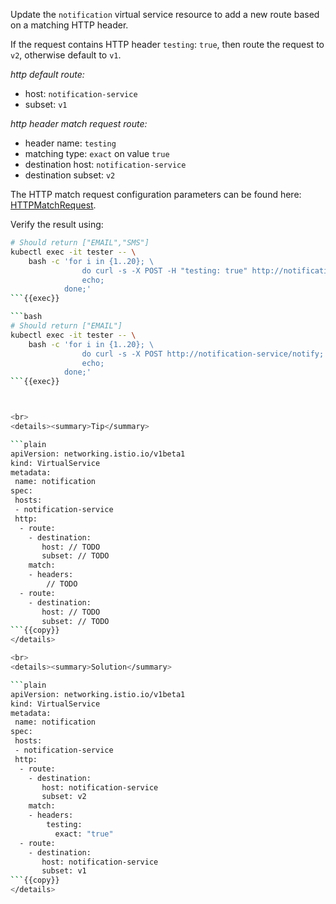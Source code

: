Update the `notification` virtual service resource to add a new route based on a matching HTTP header. 

If the request contains HTTP header `testing`: `true`, then route the request to `v2`,
otherwise default to `v1`.

*http default route:*
* host: `notification-service`
* subset: `v1`

*http header match request route:*
* header name: `testing`
* matching type: `exact` on value `true`
* destination host: `notification-service`
* destination subset: `v2`

The HTTP match request configuration parameters can be found here: [HTTPMatchRequest](https://istio.io/latest/docs/reference/config/networking/virtual-service/#HTTPMatchRequest).

Verify the result using:
```bash
# Should return ["EMAIL","SMS"]
kubectl exec -it tester -- \
    bash -c 'for i in {1..20}; \
                do curl -s -X POST -H "testing: true" http://notification-service/notify; 
                echo; 
            done;'
```{{exec}}

```bash
# Should return ["EMAIL"]
kubectl exec -it tester -- \
    bash -c 'for i in {1..20}; \
                do curl -s -X POST http://notification-service/notify; 
                echo; 
            done;'
```{{exec}}



<br>
<details><summary>Tip</summary>

```plain
apiVersion: networking.istio.io/v1beta1
kind: VirtualService
metadata:
 name: notification
spec:
 hosts:
 - notification-service
 http:
  - route:
    - destination:
       host: // TODO
       subset: // TODO
    match:
    - headers:
        // TODO
  - route:
    - destination:
       host: // TODO
       subset: // TODO
```{{copy}}
</details>

<br>
<details><summary>Solution</summary>

```plain
apiVersion: networking.istio.io/v1beta1
kind: VirtualService
metadata:
 name: notification
spec:
 hosts:
 - notification-service
 http:
  - route:
    - destination:
       host: notification-service
       subset: v2
    match:
    - headers:
        testing:
          exact: "true"
  - route:
    - destination:
       host: notification-service
       subset: v1
```{{copy}}
</details>